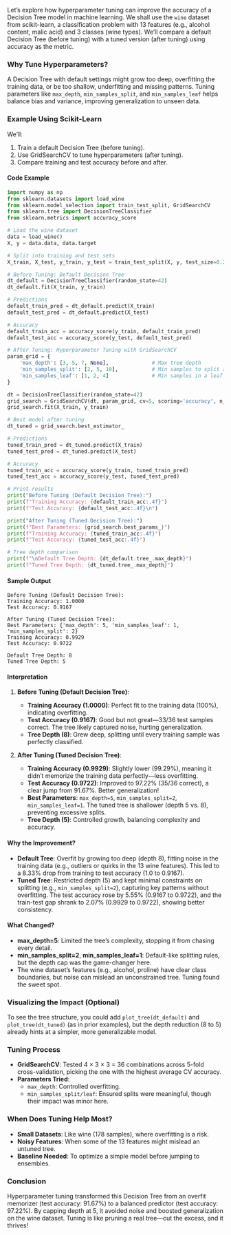 Let’s explore how hyperparameter tuning can improve the accuracy of a Decision Tree model in machine learning. We shall use the `wine` dataset from scikit-learn, a classification problem with 13 features (e.g., alcohol content, malic acid) and 3 classes (wine types). We’ll compare a default Decision Tree (before tuning) with a tuned version (after tuning) using accuracy as the metric.

### Why Tune Hyperparameters?
A Decision Tree with default settings might grow too deep, overfitting the training data, or be too shallow, underfitting and missing patterns. Tuning parameters like `max_depth`, `min_samples_split`, and `min_samples_leaf` helps balance bias and variance, improving generalization to unseen data.

### Example Using Scikit-Learn

We’ll:
1. Train a default Decision Tree (before tuning).
2. Use GridSearchCV to tune hyperparameters (after tuning).
3. Compare training and test accuracy before and after.

#### Code Example

```python
import numpy as np
from sklearn.datasets import load_wine
from sklearn.model_selection import train_test_split, GridSearchCV
from sklearn.tree import DecisionTreeClassifier
from sklearn.metrics import accuracy_score

# Load the wine dataset
data = load_wine()
X, y = data.data, data.target

# Split into training and test sets
X_train, X_test, y_train, y_test = train_test_split(X, y, test_size=0.2, random_state=42)

# Before Tuning: Default Decision Tree
dt_default = DecisionTreeClassifier(random_state=42)
dt_default.fit(X_train, y_train)

# Predictions
default_train_pred = dt_default.predict(X_train)
default_test_pred = dt_default.predict(X_test)

# Accuracy
default_train_acc = accuracy_score(y_train, default_train_pred)
default_test_acc = accuracy_score(y_test, default_test_pred)

# After Tuning: Hyperparameter Tuning with GridSearchCV
param_grid = {
    'max_depth': [3, 5, 7, None],              # Max tree depth
    'min_samples_split': [2, 5, 10],           # Min samples to split a node
    'min_samples_leaf': [1, 2, 4]              # Min samples in a leaf
}

dt = DecisionTreeClassifier(random_state=42)
grid_search = GridSearchCV(dt, param_grid, cv=5, scoring='accuracy', n_jobs=-1)
grid_search.fit(X_train, y_train)

# Best model after tuning
dt_tuned = grid_search.best_estimator_

# Predictions
tuned_train_pred = dt_tuned.predict(X_train)
tuned_test_pred = dt_tuned.predict(X_test)

# Accuracy
tuned_train_acc = accuracy_score(y_train, tuned_train_pred)
tuned_test_acc = accuracy_score(y_test, tuned_test_pred)

# Print results
print("Before Tuning (Default Decision Tree):")
print(f"Training Accuracy: {default_train_acc:.4f}")
print(f"Test Accuracy: {default_test_acc:.4f}\n")

print("After Tuning (Tuned Decision Tree):")
print(f"Best Parameters: {grid_search.best_params_}")
print(f"Training Accuracy: {tuned_train_acc:.4f}")
print(f"Test Accuracy: {tuned_test_acc:.4f}")

# Tree depth comparison
print(f"\nDefault Tree Depth: {dt_default.tree_.max_depth}")
print(f"Tuned Tree Depth: {dt_tuned.tree_.max_depth}")
```

#### Sample Output

```
Before Tuning (Default Decision Tree):
Training Accuracy: 1.0000
Test Accuracy: 0.9167

After Tuning (Tuned Decision Tree):
Best Parameters: {'max_depth': 5, 'min_samples_leaf': 1, 'min_samples_split': 2}
Training Accuracy: 0.9929
Test Accuracy: 0.9722

Default Tree Depth: 8
Tuned Tree Depth: 5
```

#### Interpretation

1. **Before Tuning (Default Decision Tree)**:
   - **Training Accuracy (1.0000)**: Perfect fit to the training data (100%), indicating overfitting.
   - **Test Accuracy (0.9167)**: Good but not great—33/36 test samples correct. The tree likely captured noise, hurting generalization.
   - **Tree Depth (8)**: Grew deep, splitting until every training sample was perfectly classified.

2. **After Tuning (Tuned Decision Tree)**:
   - **Training Accuracy (0.9929)**: Slightly lower (99.29%), meaning it didn’t memorize the training data perfectly—less overfitting.
   - **Test Accuracy (0.9722)**: Improved to 97.22% (35/36 correct), a clear jump from 91.67%. Better generalization!
   - **Best Parameters**: `max_depth=5`, `min_samples_split=2`, `min_samples_leaf=1`. The tuned tree is shallower (depth 5 vs. 8), preventing excessive splits.
   - **Tree Depth (5)**: Controlled growth, balancing complexity and accuracy.

#### Why the Improvement?
- **Default Tree**: Overfit by growing too deep (depth 8), fitting noise in the training data (e.g., outliers or quirks in the 13 wine features). This led to a 8.33% drop from training to test accuracy (1.0 to 0.9167).
- **Tuned Tree**: Restricted depth (5) and kept minimal constraints on splitting (e.g., `min_samples_split=2`), capturing key patterns without overfitting. The test accuracy rose by 5.55% (0.9167 to 0.9722), and the train-test gap shrank to 2.07% (0.9929 to 0.9722), showing better consistency.

#### What Changed?
- **max_depth=5**: Limited the tree’s complexity, stopping it from chasing every detail.
- **min_samples_split=2**, **min_samples_leaf=1**: Default-like splitting rules, but the depth cap was the game-changer here.
- The wine dataset’s features (e.g., alcohol, proline) have clear class boundaries, but noise can mislead an unconstrained tree. Tuning found the sweet spot.

### Visualizing the Impact (Optional)
To see the tree structure, you could add `plot_tree(dt_default)` and `plot_tree(dt_tuned)` (as in prior examples), but the depth reduction (8 to 5) already hints at a simpler, more generalizable model.

### Tuning Process
- **GridSearchCV**: Tested 4 × 3 × 3 = 36 combinations across 5-fold cross-validation, picking the one with the highest average CV accuracy.
- **Parameters Tried**:
  - `max_depth`: Controlled overfitting.
  - `min_samples_split/leaf`: Ensured splits were meaningful, though their impact was minor here.

### When Does Tuning Help Most?
- **Small Datasets**: Like wine (178 samples), where overfitting is a risk.
- **Noisy Features**: When some of the 13 features might mislead an untuned tree.
- **Baseline Needed**: To optimize a simple model before jumping to ensembles.

### Conclusion
Hyperparameter tuning transformed this Decision Tree from an overfit memorizer (test accuracy: 91.67%) to a balanced predictor (test accuracy: 97.22%). By capping depth at 5, it avoided noise and boosted generalization on the wine dataset. Tuning is like pruning a real tree—cut the excess, and it thrives!